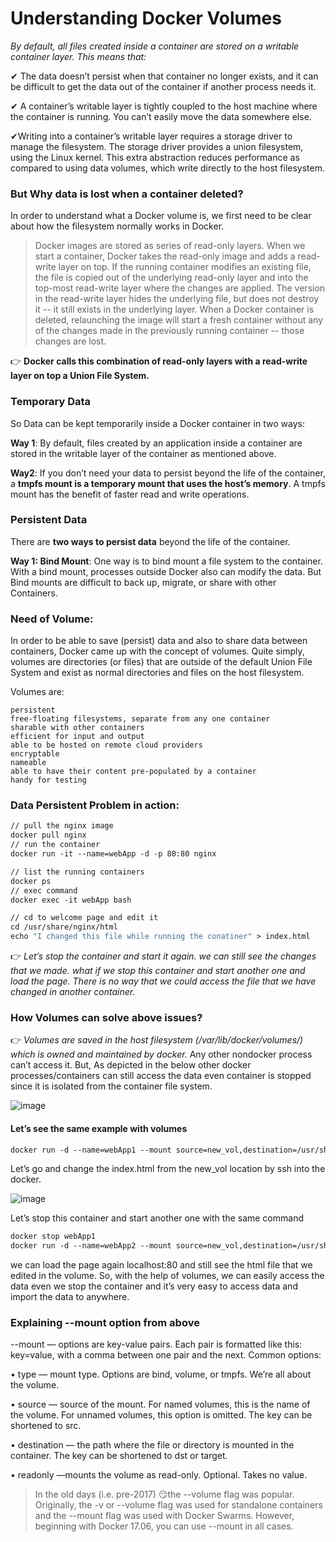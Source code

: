 # Understanding Docker Volumes

*By default, all files created inside a container are stored on a writable container layer. This means that:*

✔ The data doesn’t persist when that container no longer exists, and it can be difficult to get the data out of the container if another process needs it.

✔ A container’s writable layer is tightly coupled to the host machine where the container is running. You can’t easily move the data somewhere else.

✔Writing into a container’s writable layer requires a storage driver to manage the filesystem. The storage driver provides a union filesystem, using the Linux kernel. This extra abstraction reduces performance as compared to using data volumes, which write directly to the host filesystem.

### But Why data is lost when a container deleted?

In order to understand what a Docker volume is, we first need to be clear about how the filesystem normally works in Docker. 

>Docker images are stored as series of read-only layers. 
>When we start a container, Docker takes the read-only image and adds a read-write layer on top. 
>If the running container modifies an existing file, the file is copied out of the underlying read-only layer and into the top-most read-write layer where the changes are applied. 
>The version in the read-write layer hides the underlying file, but does not destroy it -- it still exists in the underlying layer. When a Docker container is deleted, relaunching the image will start a fresh container without any of the changes made in the previously running container -- those changes are lost. 

👉 **Docker calls this combination of read-only layers with a read-write layer on top a Union File System.**

### Temporary Data

So Data can be kept temporarily inside a Docker container in two ways:

**Way 1**: 
By default, files created by an application inside a container are stored in the writable layer of the container as mentioned above.

**Way2**:
If you don’t need your data to persist beyond the life of the container, a **tmpfs mount is a temporary mount that uses the host’s memory**. 
A tmpfs mount has the benefit of faster read and write operations.

### Persistent Data

There are **two ways to persist data** beyond the life of the container. 

**Way 1: Bind Mount**:
One way is to bind mount a file system to the container. With a bind mount, processes outside Docker also can modify the data.
But Bind mounts are difficult to back up, migrate, or share with other Containers. 


### Need of Volume:
In order to be able to save (persist) data and also to share data between containers, Docker came up with the concept of volumes. Quite simply, volumes are directories (or files) that are outside of the default Union File System and exist as normal directories and files on the host filesystem.

Volumes are:

```Doc
persistent
free-floating filesystems, separate from any one container
sharable with other containers
efficient for input and output
able to be hosted on remote cloud providers
encryptable
nameable
able to have their content pre-populated by a container
handy for testing
```
### Data Persistent Problem in action:

```Dockerfile
// pull the nginx image
docker pull nginx
// run the container
docker run -it --name=webApp -d -p 80:80 nginx

// list the running containers
docker ps
// exec command
docker exec -it webApp bash

// cd to welcome page and edit it
cd /usr/share/nginx/html
echo "I changed this file while running the conatiner" > index.html
```

👉 *Let’s stop the container and start it again. we can still see the changes that we made. what if we stop this container and start another one and load the page. There is no way that we could access the file that we have changed in another container.*

### How Volumes can solve above issues?

👉 *Volumes are saved in the host filesystem (/var/lib/docker/volumes/) which is owned and maintained by docker.*
Any other nondocker process can’t access it. But, As depicted in the below other docker processes/containers can still access the data even container is stopped since it is isolated from the container file system.

![image](https://user-images.githubusercontent.com/33947539/147725853-5ca00eb1-738a-416e-8011-f7a615e5efc7.png)

#### Let’s see the same example with volumes 
```Dockerfile
docker run -d --name=webApp1 --mount source=new_vol,destination=/usr/share/nginx/html -p 80:80 nginx
```

Let’s go and change the index.html from the new_vol location by ssh into the docker.

![image](https://user-images.githubusercontent.com/33947539/147726454-8ae36f0c-0cef-4f8e-897c-b57ce0851ac1.png)

Let’s stop this container and start another one with the same command

```Dockerfile
docker stop webApp1
docker run -d --name=webApp2 --mount source=new_vol,destination=/usr/share/nginx/html -p 80:80 nginx
```
we can load the page again localhost:80 and still see the html file that we edited in the volume.
So, with the help of volumes, we can easily access the data even we stop the container and it’s very easy to access data and import the data to anywhere.

### Explaining --mount option from above

--mount — options are key-value pairs. Each pair is formatted like this: key=value, with a comma between one pair and the next. Common options:

•	type — mount type. Options are bind, volume, or tmpfs. We’re all about the volume.

•	source — source of the mount. For named volumes, this is the name of the volume. For unnamed volumes, this option is omitted. The key can be shortened to src.

•	destination — the path where the file or directory is mounted in the container. The key can be shortened to dst or target.

•	readonly —mounts the volume as read-only. Optional. Takes no value.

>In the old days (i.e. pre-2017) 😏the --volume flag was popular. Originally, the -v or --volume flag was used for standalone containers and the --mount flag was used with Docker Swarms. However, beginning with Docker 17.06, you can use --mount in all cases.

